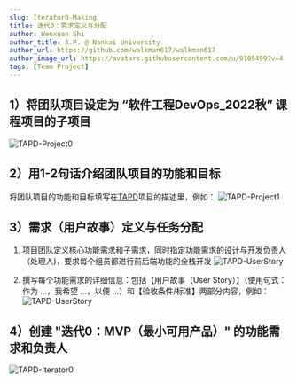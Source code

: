 ```yaml
---
slug: Iterator0-Making
title: 迭代0：需求定义与分配
author: Wenxuan Shi
author_title: A.P. @ Nankai University
author_url: https://github.com/walkman617/walkman617
author_image_url: https://avatars.githubusercontent.com/u/9105499?v=4
tags: [Team Project]
---
```


## 1）将团队项目设定为 “软件工程DevOps_2022秋” 课程项目的子项目
![TAPD-Project0](/img/tutorial/tapd-project0.jpg)

## 2）用1-2句话介绍团队项目的功能和目标
将团队项目的功能和目标填写在[TAPD](https://www.tapd.cn/)项目的描述里，例如：
![TAPD-Project1](/img/tutorial/tapd-project1.jpg)

## 3）需求（用户故事）定义与任务分配
1. 项目团队定义核心功能需求和子需求，同时指定功能需求的设计与开发负责人（处理人)，要求每个组员都进行前后端功能的全栈开发
![TAPD-UserStory](/img/tutorial/tapd-UserStory0.jpg)

2. 撰写每个功能需求的详细信息：包括【用户故事（User Story）】（使用句式：作为 ...，我希望 ...，以便 ...）和【验收条件/标准】两部分内容，例如：
![TAPD-UserStory](/img/tutorial/tapd-UserStory1.jpg)

## 4）创建 "迭代0：MVP（最小可用产品）" 的功能需求和负责人
![TAPD-Iterator0](/img/tutorial/tapd-Iterator0.jpg)
